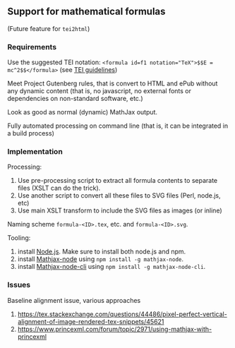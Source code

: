 
## Support for mathematical formulas

(Future feature for `tei2html`)

### Requirements

Use the suggested TEI notation: `<formula id=f1 notation="TeX">$$E = mc^2$$</formula>` (see [TEI guidelines](http://www.tei-c.org/release/doc/tei-p5-doc/en/html/FT.html#FTFOR))

Meet Project Gutenberg rules, that is convert to HTML and ePub without any dynamic content (that is, no javascript, no external fonts or dependencies on non-standard software, etc.)

Look as good as normal (dynamic) MathJax output.

Fully automated processing on command line (that is, it can be integrated in a build process)

### Implementation

Processing:

1. Use pre-processing script to extract all formula contents to separate files (XSLT can do the trick).
2. Use another script to convert all these files to SVG files (Perl, node.js, etc)
3. Use main XSLT transform to include the SVG files as images (or inline)

Naming scheme `formula-<ID>.tex`, etc. and `formula-<ID>.svg`.

Tooling:

1. install [Node.js](https://nodejs.org/en/). Make sure to install both node.js and npm.
2. install [Mathjax-node](https://github.com/mathjax/mathjax-node) using `npm install -g mathjax-node`.
3. install [Mathjax-node-cli](https://github.com/mathjax/mathjax-node-cli) using `npm install -g mathjax-node-cli`.

### Issues

Baseline alignment issue, various approaches

1. https://tex.stackexchange.com/questions/44486/pixel-perfect-vertical-alignment-of-image-rendered-tex-snippets/45621
2. https://www.princexml.com/forum/topic/2971/using-mathjax-with-princexml



